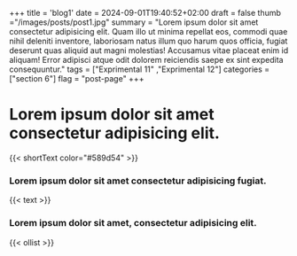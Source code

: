 +++
title = 'blog1'
date = 2024-09-01T19:40:52+02:00
draft = false
thumb ="/images/posts/post1.jpg"
summary = "Lorem ipsum dolor sit amet consectetur adipisicing elit. Quam illo ut minima repellat eos, commodi quae nihil deleniti inventore, laboriosam natus illum quo harum quos officia, fugiat deserunt quas aliquid aut magni molestias! Accusamus vitae placeat enim id aliquam! Error adipisci atque odit dolorem reiciendis saepe ex sint expedita consequuntur."
tags = ["Exprimental 11" ,"Exprimental 12"]
categories = ["section 6"]
flag = "post-page"
+++


# Lorem ipsum dolor sit amet consectetur adipisicing elit.

{{< shortText color="#589d54" >}}

### Lorem ipsum dolor sit amet consectetur adipisicing fugiat.

{{< text >}}

###  Lorem ipsum dolor sit amet, consectetur adipisicing elit.

{{< ollist >}}